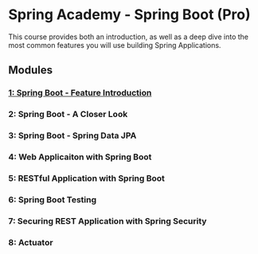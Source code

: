 # Spring Academy - Spring Boot (Pro)
This course provides both an introduction, as well as a deep dive into the most common features you will use building Spring Applications.

## Modules
### [1: Spring Boot - Feature Introduction](./mod-01/summary.md)
### 2: Spring Boot - A Closer Look
### 3: Spring Boot - Spring Data JPA
### 4: Web Applicaiton with Spring Boot
### 5: RESTful Application with Spring Boot
### 6: Spring Boot Testing
### 7: Securing REST Application with Spring Security
### 8: Actuator
